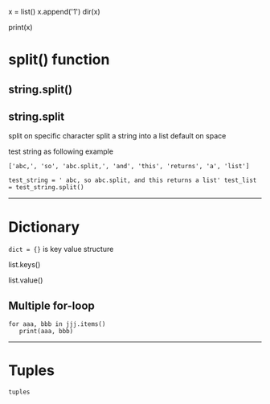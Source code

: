 x = list()
x.append('1')
dir(x)

print(x)

# split() function
## string.split()
## string.split
split on specific character
split a string into a list default on space


 test string as following example

 ``['abc,', 'so', 'abc.split,', 'and', 'this', 'returns', 'a', 'list'] ``

 ``test_string = ' abc, so abc.split, and this returns a list'
 test_list = test_string.split()``
 ***
# Dictionary

`` dict = {} `` is key value structure

list.keys()

list.value()
## Multiple for-loop
```
for aaa, bbb in jjj.items()
   print(aaa, bbb)
```
  ***
# Tuples
``tuples``

